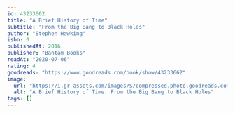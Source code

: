 ```yaml
---
id: 43233662
title: "A Brief History of Time"
subtitle: "From the Big Bang to Black Holes"
author: "Stephen Hawking"
isbn: 0
publishedAt: 2016
publisher: "Bantam Books"
readAt: "2020-07-06"
rating: 4
goodreads: "https://www.goodreads.com/book/show/43233662"
image:
  url: "https://i.gr-assets.com/images/S/compressed.photo.goodreads.com/books/1544808186l/43233662._SY475_.jpg"
  alt: "A Brief History of Time: From the Big Bang to Black Holes"
tags: []
---
```

